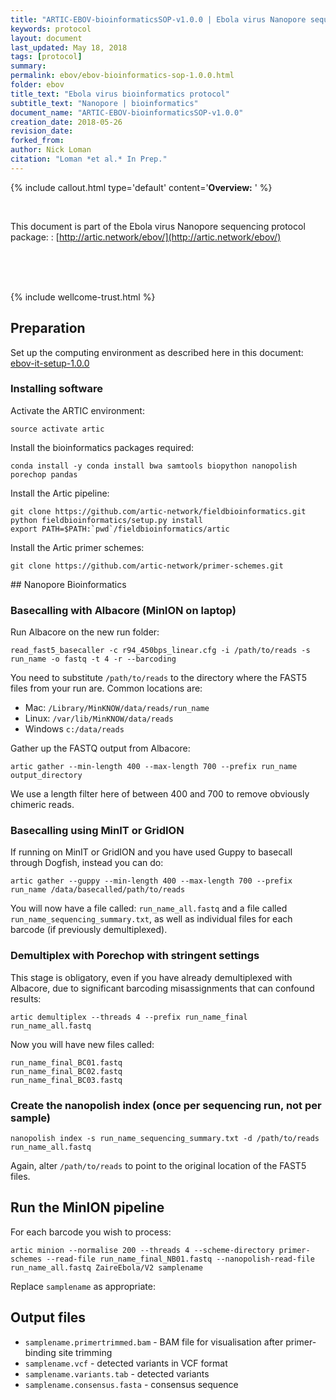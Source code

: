 ```yaml
---
title: "ARTIC-EBOV-bioinformaticsSOP-v1.0.0 | Ebola virus Nanopore sequencing protocol | amplicon, native barcoding"
keywords: protocol
layout: document
last_updated: May 18, 2018
tags: [protocol]
summary:
permalink: ebov/ebov-bioinformatics-sop-1.0.0.html
folder: ebov
title_text: "Ebola virus bioinformatics protocol"
subtitle_text: "Nanopore | bioinformatics"
document_name: "ARTIC-EBOV-bioinformaticsSOP-v1.0.0"
creation_date: 2018-05-26
revision_date: 
forked_from: 
author: Nick Loman
citation: "Loman *et al.* In Prep."
---
```


{% include callout.html
type='default'
content='**Overview:** '
%}

<br />

This document is part of the Ebola virus Nanopore sequencing protocol package:
: [http://artic.network/ebov/](http://artic.network/ebov/)

<br /><br /><br />

{% include wellcome-trust.html %}

<div class="pagebreak"> </div>

## Preparation

Set up the computing environment as described here in this document: [ebov-it-setup-1.0.0](ebov-it-setup-1.0.0.html)

### Installing software

Activate the ARTIC environment:

```
source activate artic
```

Install the bioinformatics packages required:

```
conda install -y conda install bwa samtools biopython nanopolish porechop pandas
```

Install the Artic pipeline:

```
git clone https://github.com/artic-network/fieldbioinformatics.git
python fieldbioinformatics/setup.py install
export PATH=$PATH:`pwd`/fieldbioinformatics/artic
```

Install the Artic primer schemes:

```
git clone https://github.com/artic-network/primer-schemes.git
```

<div class="pagebreak"> </div>
## Nanopore Bioinformatics

### Basecalling with Albacore (MinION on laptop)

Run Albacore on the new run folder:

```
read_fast5_basecaller -c r94_450bps_linear.cfg -i /path/to/reads -s run_name -o fastq -t 4 -r --barcoding
````

You need to substitute `/path/to/reads` to the directory where the FAST5 files from your
run are. Common locations are:

   - Mac: ```/Library/MinKNOW/data/reads/run_name```
   - Linux: ```/var/lib/MinKNOW/data/reads```
   - Windows ```c:/data/reads```

Gather up the FASTQ output from Albacore:

```
artic gather --min-length 400 --max-length 700 --prefix run_name output_directory
```

We use a length filter here of between 400 and 700 to remove obviously chimeric reads.

### Basecalling using MinIT or GridION

If running on MinIT or GridION and you have used Guppy to basecall through Dogfish, instead you can do:

```
artic gather --guppy --min-length 400 --max-length 700 --prefix run_name /data/basecalled/path/to/reads
```

You will now have a file called: ``run_name_all.fastq``
and a file called ``run_name_sequencing_summary.txt``, 
as well as individual files for each barcode (if previously demultiplexed).

### Demultiplex with Porechop with stringent settings

This stage is obligatory, even if you have already demultiplexed with Albacore, due to
significant barcoding misassignments that can confound results:

```
artic demultiplex --threads 4 --prefix run_name_final run_name_all.fastq
```

Now you will have new files called:

```
run_name_final_BC01.fastq
run_name_final_BC02.fastq
run_name_final_BC03.fastq
```

### Create the nanopolish index (once per sequencing run, not per sample)

```
nanopolish index -s run_name_sequencing_summary.txt -d /path/to/reads run_name_all.fastq
```

Again, alter ``/path/to/reads`` to point to the original location of the FAST5 files.

## Run the MinION pipeline

For each barcode you wish to process:

```
artic minion --normalise 200 --threads 4 --scheme-directory primer-schemes --read-file run_name_final_NB01.fastq --nanopolish-read-file run_name_all.fastq ZaireEbola/V2 samplename
```

Replace ``samplename`` as appropriate:

## Output files

   * ``samplename.primertrimmed.bam`` - BAM file for visualisation after primer-binding site trimming
   * ``samplename.vcf`` - detected variants in VCF format
   * ``samplename.variants.tab`` - detected variants
   * ``samplename.consensus.fasta`` - consensus sequence

